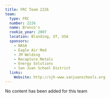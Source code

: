 ```yaml
---
title: FRC Team 2226
team:
  type: FRC
  number: 2226
  name: Bronco's
  rookie_year: 2007
  location: Blanding, UT, USA
  sponsors:
    - NASA
    - Eagle Air Med
    - JM Welding
    - Recapture Metals
    - Energy Solutions
    - San Juan School District
  links:
    Website: http://sjh-www.sanjuanschools.org
---
```

No content has been added for this team